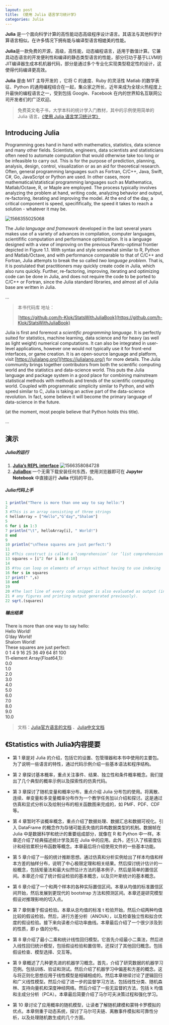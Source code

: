 ```yaml
---
layout: post
title: 《使用 Julia 语言学习统计学》
categories: Julia
---
```


**Julia** 是一个面向科学计算的高性能动态高级程序设计语言。其语法与其他科学计算语言相似。在许多情况下拥有能与编译型语言相媲美的性能。

**Julia**是一款免费的开源，高级，高性能，动态编程语言，适用于数值计算。它兼具动态语言的开发便利性和编译的静态类型语言的性能，部分归功于基于LLVM的JIT编译器生成本机机器代码，部分是通过多个专业化实现类型稳定性的设计，这使得代码编译更高效。

**Julia** 是由 MIT 主导开发的 ，它将 C 的速度、Ruby 的灵活性 Matlab 的数学表征、Python 的通用编程结合在一起，集众家之所长，近年来成为全球火热程度上升最快的编程语言之一，受到包括 Google、Facebook 在内的世界知名互联网公司开发者们的广泛欢迎。

> 免费英文电子书，大学本科的统计学入门教材，其中的示例使用简单的 Julia 语言。[《使用 Julia 语言学习统计学》](https://people.smp.uq.edu.au/YoniNazarathy/julia-stats/StatisticsWithJulia.pdf)

## **Introducing Julia**

Programming goes hand in hand with mathematics, statistics, data science and many other fields. Scientists, engineers, data scientists and statisticians often need to automate computation that would otherwise take too long or be infeasible to carry out. This is for the purpose of prediction, planning, analysis, design, control, visualization or as an aid for theoretical research. Often, general programming languages such as Fortran, C/C++, Java, Swift, C#, Go, JavaScript or Python are used. In other cases, more mathematical/statistical programming languages such as Mathematica, Matlab/Octave, R, or Maple are employed. The process typically involves analyzing the problem at hand, writing code, analyzing behavior and output, re-factoring, iterating and improving the model. At the end of the day, a critical component is speed, specififically, the speed it takes to reach a solution - whatever it may be.

![1566355025068](..\images\1566355025068.png)

The *Julia language and framework* developed in the last several years makes use of a variety of advances in compilation, computer languages, scientifific computation and performance optimization. It is a language designed with a view of improving on the previous Pareto-optimal frontier depicted in Figure 1.1. With syntax and style somewhat similar to R, Python and Matlab/Octave, and with performance comparable to that of C/C++ and Fortran, Julia attempts to break the so called *two* *language problem*. That is, it is postulated that practitioners may quickly create code in Julia, which also runs quickly. Further, re-factoring, improving, iterating and optimizing code can be done in Julia, and does not require the code to be ported to C/C++ or Fortran, since the Julia standard libraries, and almost all of Julia base are written in Julia.

...

> 本书代码库 地址：
>
> [https://github.com/h-Klok/StatsWithJuliaBook](https://github.com/h-Klok/StatsWithJuliaBook)




Julia is first and foremost a *scientific programming language*. It is perfectly suited for statistics, machine learning, data science and for heavy (as well as light weight) numerical computations. It can also be integrated in user-level applications, however one would not typically use it for front-end interfaces, or game creation. It is an open-source language and platform, visit [https://julialang.org/](https://julialang.org/) for more details. The Julia community brings together contributors from both the scientific computing world and the statistics and data-science world. This puts the Julia language and package system in a good place for combining mainstream statistical methods with methods and trends of the scientific computing world. Coupled with programmatic simplicity similar to Python, and with speed similar to C, Julia is taking an active part of the data-science revolution. In fact, some believe it will become the primary language of data-science in the future.

(at the moment, most people believe that Python holds this title). 

...

## 演示

#####  Julia的运行
1. [**Julia’s REPL interface**](https://julialang.org/downloads/)
![1566358084728](..\images\1566358084728.png)
2. [**JuliaBox**](https://juliabox.com/):一个无需下载安装任何东西，使用浏览器即可在 **Jupyter Notebook** 中直接运行 **Julia** 代码的平台。


#####  Julia代码上手

```julia
1 println("There is more than one way to say hello:") 
2
3 #This is an array consisting of three strings 
4 helloArray = ["Hello","G’day","Shalom"] 
5
6 for i in 1:3 
7 println("\t", helloArray[i], " World!") 
8 end 
9 
10 println("\nThese squares are just perfect:") 
11 
12 #This construct is called a ‘comprehension’ (or ’list comprehension’) 
13 squares = [i^2 for i in 0:10] 
14 
15 #You can loop on elements of arrays without having to use indexing 
16 for s in squares 
17 print(" ",s) 
18 end
19 
20 #The last line of every code snippet is also evaluated as output (in addition to 
21 # any figures and printing output generated previously). 
22 sqrt.(squares) 
```
##### 输出结果  

There is more than one way to say hello:  
	Hello World!  
	G’day World!  
	Shalom World!  
These squares are just perfect:   
0  1  4  9  16  25  36 49  64  81  100  
11-element Array{Float64,1}:  
0.0  
1.0  
2.0  
3.0  
4.0  
5.0  
6.0  
7.0  
8.0  
9.0  
10.0  

> 文档：[Julia官方语言的文档](https://docs.julialang.org) 、[Julia中文文档](https://julia-zh-cn.readthedocs.io/zh_CN/latest/)



## **《Statistics with Julia》内容提要**

- 第 1 章是对 Julia 的介绍，包括它的设置、包管理器和本书中使用的主要包。为了说明一些语言的特性，通过代码示例介绍一些基本语法和程序结构。

- 第 2 章探讨基本概率，重点关注事件、结果、独立性和条件概率概念。我们提出了几个典型的概率示例以及探索性的仿真代码。

- 第 3 章探讨了随机变量和概率分布，重点介绍 Julia 分布包的使用。将离散、连续、单变量和多变量概率分布作为一个教学任务加以介绍和探讨。这是通过仿真和显式分析以及绘制分布的相关函数图来完成的，如 PMF、PDF、CDF 等。

- 第 4 章暂时不谈概率概念，重点介绍了数据处理、数据汇总和数据可视化。引入 DataFrame 的概念作为存储可能丢失值的异构数据类型的机制。数据帧在 Julia 中是数据科学和统计的重要组成部分，就像在 R 和 Python 中一样。本章还介绍了经典描述统计学及其在 Julia 中的应用。此外，还引入了核密度估计和经验累积分布函数等概念。本章最后将介绍使用文件的一些基本功能。

- 第 5 章介绍了一般的统计推断思想。通过仿真和分析实例给出了样本均值和样本方差的抽样分布，说明了中心极限定理和相关结果。然后探讨统计估计的一般概念，包括矩量法和最大似然估计方法的基本例子，然后是简单的置信区间。本章还介绍了统计假设检验的基本概念，以及贝叶斯统计的基本概念。

- 第 6 章介绍了一个和两个样本的各种实际置信区间。本章从均值的标准置信区间开始，然后发展到更现代的 bootstrap 方法和预测区间。本章还是研究模型假设对推理影响的切入点。

- 第 7 章侧重于假设检验。本章从总均值的标准 t 检验开始，然后介绍两种均值比较的假设检验。然后，进行方差分析（ANOVA），以及检查独立性和拟合优度的假设检验。接下来向读者介绍功率曲线。本章最后介绍了一个很少涉及到的性质，即 p 值的分布。

- 第 8 章介绍了最小二乘和统计线性回归模型。它首先介绍最小二乘法，然后进入线性回归统计模型，包括假设检验和置信带。还探讨了其他回归概念。包括假设检查、模型选择、交互等。

- 第 9 章概述了几种更先进的机器学习概念。首先，介绍了研究数据的机器学习范例。包括训练、验证和测试。然后介绍了机器学习中偏差和方差的概念。这与将正则化思想应用于线性模型是相辅相成的。然后本章继续讨论了逻辑回归和广义线性模型。然后介绍了进一步的监督学习方法，包括线性分类、随机森林、支持向量机和深度神经网络。然后介绍了一些无监督的方法，包括 k 均值和主成分分析（PCA）。本章最后简要介绍了马尔可夫决策过程和强化学习。

- 第 10 章讨论了应用概率的随机模型，让读者了解随机建模和蒙特卡罗模拟的优点。本章侧重于动态系统，探讨了马尔可夫链、离散事件模拟和可靠性分析，以及处理随机数生成的几个方面。